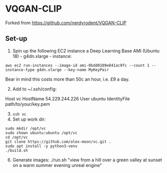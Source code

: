 # VQGAN-CLIP

Forked from https://github.com/nerdyrodent/VQGAN-CLIP

## Set-up

1. Spin up the following EC2 instance a Deep Learning Base AMI (Ubuntu 18) - g4dn.xlarge - instance:
```
aws ec2 run-instances --image-id ami-0bdd0109e841ac9fc --count 1 --instance-type g4dn.xlarge --key-name MyKeyPair
```

Bear in mind this costs more than 50c an hour, i.e. £9 a day.

2. Add to ~/.ssh/config:

Host vc
    HostName 54.229.244.226
    User ubuntu
    IdentityFile path/to/your/key.pem

3. `ssh vc`
4. Set up work dir:
```
sudo mkdir /opt/vc
sudo chown ubuntu:ubuntu /opt/vc
cd /opt/vc
git clone https://github.com/alex-moon/vc.git .
sudo apt install -y python3-venv
./build.sh
```
6. Generate images:
./run.sh "view from a hill over a green valley at sunset on a warm summer evening unreal engine"

